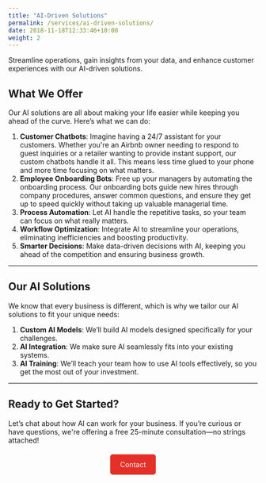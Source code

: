 ```yaml
---
title: "AI-Driven Solutions"
permalink: /services/ai-driven-solutions/
date: 2018-11-18T12:33:46+10:00
weight: 2
---
```


Streamline operations, gain insights from your data, and enhance customer experiences with our AI-driven solutions.

## What We Offer

Our AI solutions are all about making your life easier while keeping you ahead of the curve. Here’s what we can do:

1. **Customer Chatbots**: Imagine having a 24/7 assistant for your customers. Whether you're an Airbnb owner needing to respond to guest inquiries or a retailer wanting to provide instant support, our custom chatbots handle it all. This means less time glued to your phone and more time focusing on what matters.
2. **Employee Onboarding Bots**: Free up your managers by automating the onboarding process. Our onboarding bots guide new hires through company procedures, answer common questions, and ensure they get up to speed quickly without taking up valuable managerial time.
3. **Process Automation**: Let AI handle the repetitive tasks, so your team can focus on what really matters.
4. **Workflow Optimization**: Integrate AI to streamline your operations, eliminating inefficiencies and boosting productivity.
5.  **Smarter Decisions**: Make data-driven decisions with AI, keeping you ahead of the competition and ensuring business growth.

---

## Our AI Solutions

We know that every business is different, which is why we tailor our AI solutions to fit your unique needs:

1. **Custom AI Models**: We’ll build AI models designed specifically for your challenges.
2. **AI Integration**: We make sure AI seamlessly fits into your existing systems.
3. **AI Training**: We’ll teach your team how to use AI tools effectively, so you get the most out of your investment.

---

## Ready to Get Started?

Let’s chat about how AI can work for your business. If you’re curious or have questions, we're offering a free 25-minute consultation—no strings attached!

<div style="margin-top: 20px; text-align: center;">
  <a href="{{ site.data.contact.contact_button_link }}" class="button" style="background-color: #E52F27; color: #ffffff; padding: 10px 20px; text-decoration: none; border-radius: 5px; display: inline-block; line-height: 1.5; text-align: center; vertical-align: middle;">Contact</a>
</div>